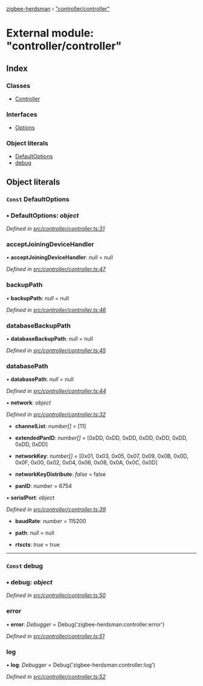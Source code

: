 [zigbee-herdsman](../README.md) › ["controller/controller"](_controller_controller_.md)

# External module: "controller/controller"

## Index

### Classes

* [Controller](../classes/_controller_controller_.controller.md)

### Interfaces

* [Options](../interfaces/_controller_controller_.options.md)

### Object literals

* [DefaultOptions](_controller_controller_.md#const-defaultoptions)
* [debug](_controller_controller_.md#const-debug)

## Object literals

### `Const` DefaultOptions

### ▪ **DefaultOptions**: *object*

*Defined in [src/controller/controller.ts:31](https://github.com/Koenkk/zigbee-herdsman/blob/master/src/src/controller/controller.ts#L31)*

###  acceptJoiningDeviceHandler

• **acceptJoiningDeviceHandler**: *null* =  null

*Defined in [src/controller/controller.ts:47](https://github.com/Koenkk/zigbee-herdsman/blob/master/src/src/controller/controller.ts#L47)*

###  backupPath

• **backupPath**: *null* =  null

*Defined in [src/controller/controller.ts:46](https://github.com/Koenkk/zigbee-herdsman/blob/master/src/src/controller/controller.ts#L46)*

###  databaseBackupPath

• **databaseBackupPath**: *null* =  null

*Defined in [src/controller/controller.ts:45](https://github.com/Koenkk/zigbee-herdsman/blob/master/src/src/controller/controller.ts#L45)*

###  databasePath

• **databasePath**: *null* =  null

*Defined in [src/controller/controller.ts:44](https://github.com/Koenkk/zigbee-herdsman/blob/master/src/src/controller/controller.ts#L44)*

▪ **network**: *object*

*Defined in [src/controller/controller.ts:32](https://github.com/Koenkk/zigbee-herdsman/blob/master/src/src/controller/controller.ts#L32)*

* **channelList**: *number[]* =  [11]

* **extendedPanID**: *number[]* =  [0xDD, 0xDD, 0xDD, 0xDD, 0xDD, 0xDD, 0xDD, 0xDD]

* **networkKey**: *number[]* =  [0x01, 0x03, 0x05, 0x07, 0x09, 0x0B, 0x0D, 0x0F, 0x00, 0x02, 0x04, 0x06, 0x08, 0x0A, 0x0C, 0x0D]

* **networkKeyDistribute**: *false* = false

* **panID**: *number* = 6754

▪ **serialPort**: *object*

*Defined in [src/controller/controller.ts:39](https://github.com/Koenkk/zigbee-herdsman/blob/master/src/src/controller/controller.ts#L39)*

* **baudRate**: *number* = 115200

* **path**: *null* =  null

* **rtscts**: *true* = true

___

### `Const` debug

### ▪ **debug**: *object*

*Defined in [src/controller/controller.ts:50](https://github.com/Koenkk/zigbee-herdsman/blob/master/src/src/controller/controller.ts#L50)*

###  error

• **error**: *Debugger* =  Debug('zigbee-herdsman:controller:error')

*Defined in [src/controller/controller.ts:51](https://github.com/Koenkk/zigbee-herdsman/blob/master/src/src/controller/controller.ts#L51)*

###  log

• **log**: *Debugger* =  Debug('zigbee-herdsman:controller:log')

*Defined in [src/controller/controller.ts:52](https://github.com/Koenkk/zigbee-herdsman/blob/master/src/src/controller/controller.ts#L52)*
